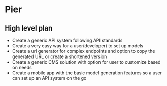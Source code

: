 # Pier

## High level plan

- Create a generic API system following API standards
- Create a very easy way for a user(developer) to set up models
- Create a url generator for complex endpoints and option to copy the generated URL or create a shortened version
- Create a generic CMS solution with option for user to customize based on needs
- Create a mobile app with the basic model generation features so a user can set up an API system on the go